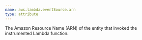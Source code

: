 ```yaml
---
name: aws.lambda.eventSource.arn
type: attribute
---
```


The Amazon Resource Name (ARN) of the entity that invoked the instrumented Lambda function.